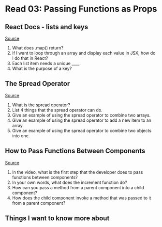 # Read 03: Passing Functions as Props

## React Docs - lists and keys

[Source](https://legacy.reactjs.org/docs/lists-and-keys.html)

1. What does .map() return?
2. If I want to loop through an array and display each value in JSX, how do I do that in React?
3. Each list item needs a unique ____.
4. What is the purpose of a key?

## The Spread Operator

[Source](https://medium.com/coding-at-dawn/how-to-use-the-spread-operator-in-javascript-b9e4a8b06fab)

1. What is the spread operator?
2. List 4 things that the spread operator can do.
3. Give an example of using the spread operator to combine two arrays.
4. Give an example of using the spread operator to add a new item to an array.
5. Give an example of using the spread operator to combine two objects into one.


## How to Pass Functions Between Components

[Source](https://www.youtube.com/watch?v=c05OL7XbwXU) 

1. In the video, what is the first step that the developer does to pass functions between components?
2. In your own words, what does the increment function do?
3. How can you pass a method from a parent component into a child component?
4. How does the child component invoke a method that was passed to it from a parent component?

## Things I want to know more about
